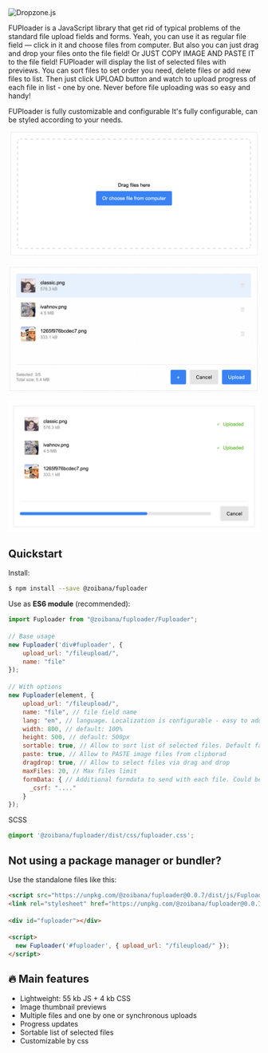 <img alt="Dropzone.js" src="https://raw.githubusercontent.com/dropzone/dropzone/assets/github-logo.svg" />

FUPloader is a JavaScript library that get rid of typical problems of the standard file upload fields and forms.
Yeah, you can use it as regular file field — click in it and choose files from computer.
But also you can just drag and drop your files onto the file field! Or JUST COPY IMAGE AND PASTE IT to the file field! 
FUPloader will display the list of selected files with previews. You can sort files to set order you need, delete files or add new files to list. 
Then just click UPLOAD button and watch to upload progress of each file in list - one by one. Never before file uploading was so easy and handy!

FUPloader is fully customizable and configurable
It's fully configurable, can be styled according to your needs.

![FUPloader screenshot](https://github.com/zoibana/fuploader/blob/master/source/img/init.png?raw=true)

![FUPloader screenshot](https://github.com/zoibana/fuploader/blob/master/source/img/preview.png?raw=true)

![FUPloader uploading screenshot](https://github.com/zoibana/fuploader/blob/master/source/img/uploading.png?raw=true)

## Quickstart

Install:

```bash
$ npm install --save @zoibana/fuploader
```

Use as **ES6 module** (recommended):

```js
import Fuploader from "@zoibana/fuploader/Fuploader";

// Base usage
new Fuploader('div#fuploader', {
    upload_url: "/fileupload/",
    name: "file"
});

// With options
new Fuploader(element, {
    upload_url: "/fileupload/", 
    name: "file", // file field name
    lang: "en", // language. Localization is configurable - easy to add new translations
    width: 800, // default: 100%
    height: 500, // default: 500px
    sortable: true, // Allow to sort list of selected files. Default false
    paste: true, // Allow to PASTE image files from clipborad
    dragdrop: true, // Allow to select files via drag and drop
    maxFiles: 20, // Max files limit
    formData: { // Additional formdata to send with each file. Could be a closure that returns object
      _csrf: "...."
    }
});
```

SCSS
```scss
@import '@zoibana/fuploader/dist/css/fuploader.css';
```

## Not using a package manager or bundler?

Use the standalone files like this:

```html
<script src="https://unpkg.com/@zoibana/fuploader@0.0.7/dist/js/Fuploader.js"></script>
<link rel="stylesheet" href="https://unpkg.com/@zoibana/fuploader@0.0.7/dist/css/fuploader.css" type="text/css"/>

<div id="fuploader"></div>

<script>
  new Fuploader('#fuploader', { upload_url: "/fileupload/" });
</script>
```

## 🔥 Main features

- Lightweight: 55 kb JS + 4 kb CSS 
- Image thumbnail previews
- Multiple files and one by one or synchronous uploads
- Progress updates
- Sortable list of selected files
- Customizable by css